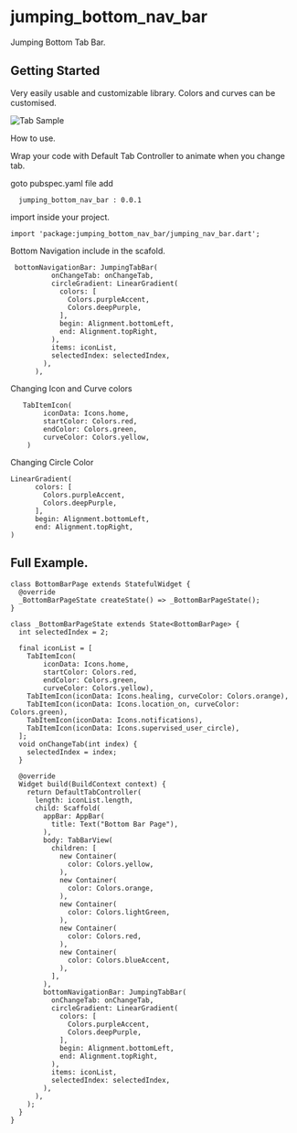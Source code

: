 # jumping_bottom_nav_bar

Jumping Bottom Tab Bar.

## Getting Started

Very easily usable and customizable library. 
Colors and curves can be customised.

![Tab Sample](https://github.com/manojeeva/jumping_bottom_nav_bar/blob/master/example/sample.gif)


How to use.

Wrap your code with Default Tab Controller to animate when you change tab.

goto pubspec.yaml file add
```
  jumping_bottom_nav_bar : 0.0.1
```

import inside your project.
```
import 'package:jumping_bottom_nav_bar/jumping_nav_bar.dart';
```

Bottom Navigation include in the scafold.
```
 bottomNavigationBar: JumpingTabBar(
          onChangeTab: onChangeTab,
          circleGradient: LinearGradient(
            colors: [
              Colors.purpleAccent,
              Colors.deepPurple,
            ],
            begin: Alignment.bottomLeft,
            end: Alignment.topRight,
          ),
          items: iconList,
          selectedIndex: selectedIndex,
        ),
      ),
```
Changing Icon and Curve colors 
```
   TabItemIcon(
        iconData: Icons.home,
        startColor: Colors.red,
        endColor: Colors.green,
        curveColor: Colors.yellow,
    )
```
Changing Circle Color
```
LinearGradient(
      colors: [
        Colors.purpleAccent,
        Colors.deepPurple,
      ],
      begin: Alignment.bottomLeft,
      end: Alignment.topRight,
)   
```

 ## Full Example.
```
class BottomBarPage extends StatefulWidget {
  @override
  _BottomBarPageState createState() => _BottomBarPageState();
}

class _BottomBarPageState extends State<BottomBarPage> {
  int selectedIndex = 2;

  final iconList = [
    TabItemIcon(
        iconData: Icons.home,
        startColor: Colors.red,
        endColor: Colors.green,
        curveColor: Colors.yellow),
    TabItemIcon(iconData: Icons.healing, curveColor: Colors.orange),
    TabItemIcon(iconData: Icons.location_on, curveColor: Colors.green),
    TabItemIcon(iconData: Icons.notifications),
    TabItemIcon(iconData: Icons.supervised_user_circle),
  ];
  void onChangeTab(int index) {
    selectedIndex = index;
  }

  @override
  Widget build(BuildContext context) {
    return DefaultTabController(
      length: iconList.length,
      child: Scaffold(
        appBar: AppBar(
          title: Text("Bottom Bar Page"),
        ),
        body: TabBarView(
          children: [
            new Container(
              color: Colors.yellow,
            ),
            new Container(
              color: Colors.orange,
            ),
            new Container(
              color: Colors.lightGreen,
            ),
            new Container(
              color: Colors.red,
            ),
            new Container(
              color: Colors.blueAccent,
            ),
          ],
        ),
        bottomNavigationBar: JumpingTabBar(
          onChangeTab: onChangeTab,
          circleGradient: LinearGradient(
            colors: [
              Colors.purpleAccent,
              Colors.deepPurple,
            ],
            begin: Alignment.bottomLeft,
            end: Alignment.topRight,
          ),
          items: iconList,
          selectedIndex: selectedIndex,
        ),
      ),
    );
  }
}

```
